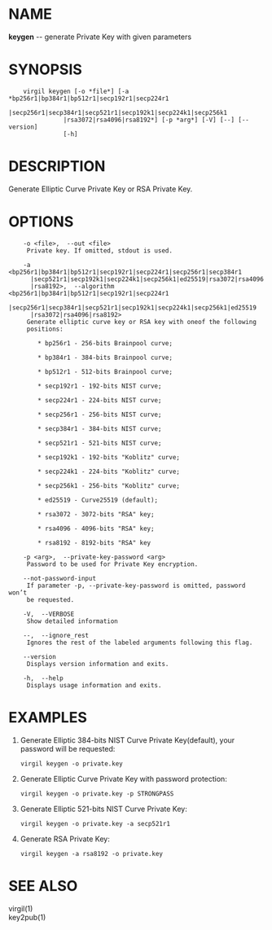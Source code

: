 NAME
====

**keygen** -- generate Private Key with given parameters

SYNOPSIS
========

        virgil keygen [-o *file*] [-a *bp256r1|bp384r1|bp512r1|secp192r1|secp224r1
                   |secp256r1|secp384r1|secp521r1|secp192k1|secp224k1|secp256k1
                   |rsa3072|rsa4096|rsa8192*] [-p *arg*] [-V] [--] [--version]
                   [-h]

DESCRIPTION
===========

Generate Elliptic Curve Private Key or RSA Private Key.

OPTIONS
=======

        -o <file>,  --out <file>
         Private key. If omitted, stdout is used.

        -a <bp256r1|bp384r1|bp512r1|secp192r1|secp224r1|secp256r1|secp384r1
          |secp521r1|secp192k1|secp224k1|secp256k1|ed25519|rsa3072|rsa4096
          |rsa8192>,  --algorithm <bp256r1|bp384r1|bp512r1|secp192r1|secp224r1
          |secp256r1|secp384r1|secp521r1|secp192k1|secp224k1|secp256k1|ed25519
          |rsa3072|rsa4096|rsa8192>
         Generate elliptic curve key or RSA key with oneof the following
         positions:

            * bp256r1 - 256-bits Brainpool curve;

            * bp384r1 - 384-bits Brainpool curve;

            * bp512r1 - 512-bits Brainpool curve;

            * secp192r1 - 192-bits NIST curve;

            * secp224r1 - 224-bits NIST curve;

            * secp256r1 - 256-bits NIST curve;

            * secp384r1 - 384-bits NIST curve;

            * secp521r1 - 521-bits NIST curve;

            * secp192k1 - 192-bits "Koblitz" curve;

            * secp224k1 - 224-bits "Koblitz" curve;

            * secp256k1 - 256-bits "Koblitz" curve;

            * ed25519 - Curve25519 (default);

            * rsa3072 - 3072-bits "RSA" key;

            * rsa4096 - 4096-bits "RSA" key;

            * rsa8192 - 8192-bits "RSA" key

        -p <arg>,  --private-key-password <arg>
         Password to be used for Private Key encryption.

        --not-password-input
         If parameter -p, --private-key-password is omitted, password won’t
         be requested.

        -V,  --VERBOSE
         Show detailed information

        --,  --ignore_rest
         Ignores the rest of the labeled arguments following this flag.

        --version
         Displays version information and exits.

        -h,  --help
         Displays usage information and exits.

EXAMPLES
========

1.  Generate Elliptic 384-bits NIST Curve Private Key(default), your
    password will be requested:

        virgil keygen -o private.key

2.  Generate Elliptic Curve Private Key with password protection:

        virgil keygen -o private.key -p STRONGPASS

3.  Generate Elliptic 521-bits NIST Curve Private Key:

        virgil keygen -o private.key -a secp521r1

4.  Generate RSA Private Key:

        virgil keygen -a rsa8192 -o private.key

SEE ALSO
========

virgil(1)  
key2pub(1)
